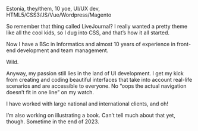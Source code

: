 Estonia, they/them, 10 yoe, UI/UX dev,<br>HTML5/CSS3/JS/Vue/Wordpress/Magento

So remember that thing called LiveJournal? I really wanted a pretty theme like all the cool kids, so I dug into CSS, and that’s how it all started.

Now I have a BSc in Informatics and almost 10 years of experience in front-end development and team management. 

Wild.

Anyway, my passion still lies in the land of UI development. I get my kick from creating and coding beautiful interfaces that take into account real-life scenarios and are accessible to everyone. No “oops the actual navigation doesn’t fit in one line” on my watch.

I have worked with large national and international clients, and oh! 

I’m also working on illustrating a book. Can’t tell much about that yet, though. Sometime in the end of 2023.